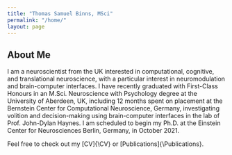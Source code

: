 ```yaml
---
title: "Thomas Samuel Binns, MSci"
permalink: "/home/"
layout: page
---
```


## About Me

I am a neuroscientist from the UK interested in computational, cognitive, and translational neuroscience, with a particular interest in neuromodulation and brain-computer interfaces. I have recently graduated with First-Class Honours in an M.Sci. Neuroscience with Psychology degree at the University of Aberdeen, UK, including 12 months spent on placement at the Bernstein Center for Computational Neuroscience, Germany, investigating volition and decision-making using brain-computer interfaces in the lab of Prof. John-Dylan Haynes. I am scheduled to begin my Ph.D. at the Einstein Center for Neurosciences Berlin, Germany, in October 2021.

Feel free to check out my [CV]{\CV\} or [Publications]{\Publications\}.
